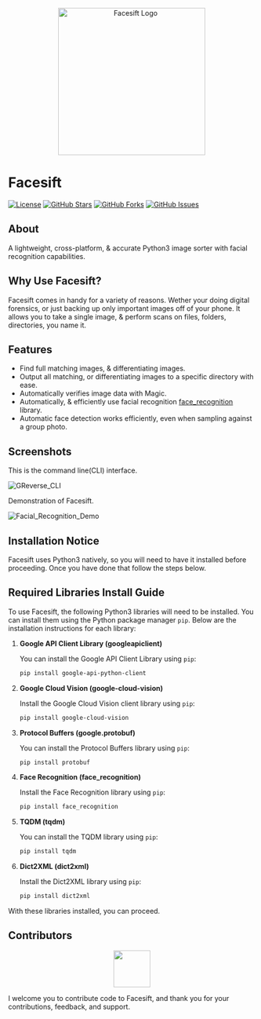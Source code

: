 <p align="center">
  <img src="https://i.imgur.com/YCWFdAH.png" alt="Facesift Logo" width="300">
</p>

# Facesift

[![License](https://img.shields.io/badge/License-GPL%203.0%20with%20AGPL%203.0-blue.svg)](LICENSE)
[![GitHub Stars](https://img.shields.io/github/stars/Th3Tr1ckst3r/Facesift)](https://github.com/Th3Tr1ckst3r/Facesift/stargazers)
[![GitHub Forks](https://img.shields.io/github/forks/Th3Tr1ckst3r/Facesift)](https://github.com/Th3Tr1ckst3r/Facesift/network/members)
[![GitHub Issues](https://img.shields.io/github/issues/Th3Tr1ckst3r/Facesift)](https://github.com/Th3Tr1ckst3r/Facesift/issues)



## About

A lightweight, cross-platform, & accurate Python3 image sorter with facial recognition capabilities.

## Why Use Facesift?

Facesift comes in handy for a variety of reasons. Wether your doing digital forensics, or just backing up only
important images off of your phone. It allows you to take a single image, & perform scans on files, folders,
directories, you name it.

## Features

- Find full matching images, & differentiating images.
- Output all matching, or differentiating images to a specific directory with ease.
- Automatically verifies image data with Magic.
- Automatically, & efficiently use facial recognition [face_recognition](https://pypi.org/project/face-recognition/) library.
- Automatic face detection works efficiently, even when sampling against a group photo.

## Screenshots

This is the command line(CLI) interface.

![GReverse_CLI](https://i.imgur.com/2gvqRJs.png)

Demonstration of Facesift.

![Facial_Recognition_Demo](https://i.imgur.com/Ho3Fxan.png)

## Installation Notice

Facesift uses Python3 natively, so you will need to have it installed before proceeding. Once you have done that follow
the steps below.

## Required Libraries Install Guide

To use Facesift, the following Python3 libraries will need to be installed. You can install them using the Python package manager `pip`.
Below are the installation instructions for each library:

1. **Google API Client Library (googleapiclient)**

    You can install the Google API Client Library using `pip`:
    
    ```bash
    pip install google-api-python-client
    ```

2. **Google Cloud Vision (google-cloud-vision)**

    Install the Google Cloud Vision client library using `pip`:
    
    ```bash
    pip install google-cloud-vision
    ```

3. **Protocol Buffers (google.protobuf)**

    You can install the Protocol Buffers library using `pip`:
    
    ```bash
    pip install protobuf
    ```

4. **Face Recognition (face_recognition)**

    Install the Face Recognition library using `pip`:
    
    ```bash
    pip install face_recognition
    ```

5. **TQDM (tqdm)**

    You can install the TQDM library using `pip`:
    
    ```bash
    pip install tqdm
    ```

6. **Dict2XML (dict2xml)**

    Install the Dict2XML library using `pip`:
    
    ```bash
    pip install dict2xml
    ```

With these libraries installed, you can proceed.

<a name="Contributors"></a>
## Contributors

<p align="center">
    <a href="https://github.com/Th3Tr1ckst3r"><img src="https://avatars.githubusercontent.com/u/21149460?v=4" width=75 height=75></a>
</p>


I welcome you to contribute code to Facesift, and thank you for your contributions, feedback, and support.

